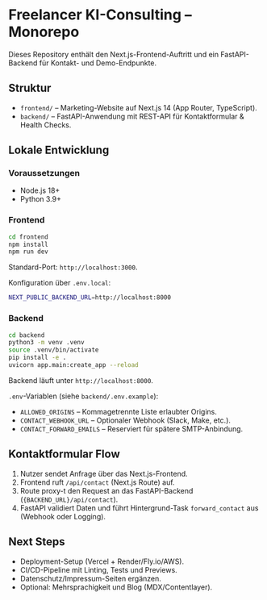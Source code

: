 # Freelancer KI-Consulting – Monorepo

Dieses Repository enthält den Next.js-Frontend-Auftritt und ein FastAPI-Backend für Kontakt- und Demo-Endpunkte.

## Struktur
- `frontend/` – Marketing-Website auf Next.js 14 (App Router, TypeScript).
- `backend/` – FastAPI-Anwendung mit REST-API für Kontaktformular & Health Checks.

## Lokale Entwicklung

### Voraussetzungen
- Node.js 18+
- Python 3.9+

### Frontend
```bash
cd frontend
npm install
npm run dev
```
Standard-Port: `http://localhost:3000`.

Konfiguration über `.env.local`:
```bash
NEXT_PUBLIC_BACKEND_URL=http://localhost:8000
```

### Backend
```bash
cd backend
python3 -m venv .venv
source .venv/bin/activate
pip install -e .
uvicorn app.main:create_app --reload
```
Backend läuft unter `http://localhost:8000`.

`.env`-Variablen (siehe `backend/.env.example`):
- `ALLOWED_ORIGINS` – Kommagetrennte Liste erlaubter Origins.
- `CONTACT_WEBHOOK_URL` – Optionaler Webhook (Slack, Make, etc.).
- `CONTACT_FORWARD_EMAILS` – Reserviert für spätere SMTP-Anbindung.

## Kontaktformular Flow
1. Nutzer sendet Anfrage über das Next.js-Frontend.
2. Frontend ruft `/api/contact` (Next.js Route) auf.
3. Route proxy-t den Request an das FastAPI-Backend (`{BACKEND_URL}/api/contact`).
4. FastAPI validiert Daten und führt Hintergrund-Task `forward_contact` aus (Webhook oder Logging).

## Next Steps
- Deployment-Setup (Vercel + Render/Fly.io/AWS).
- CI/CD-Pipeline mit Linting, Tests und Previews.
- Datenschutz/Impressum-Seiten ergänzen.
- Optional: Mehrsprachigkeit und Blog (MDX/Contentlayer).
